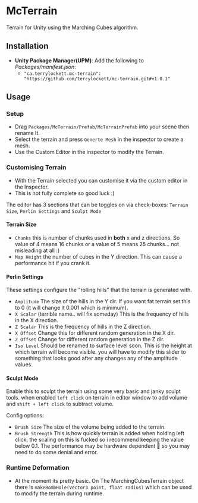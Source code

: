 # McTerrain 

Terrain for Unity using the Marching Cubes algorithm. 

## Installation

- **Unity Package Manager(UPM)**: Add the following to *Packages/manifest.json*:
   - `"ca.terrylockett.mc-terrain": "https://github.com/terrylockett/mc-terrain.git#v1.0.1"`

## Usage
### Setup
- Drag `Packages/McTerrain/Prefab/McTerrainPrefab` into your scene then rename It.
- Select the terrain and press `Generte Mesh` in the inspector to create a mesh.
- Use the Custom Editor in the inspector to modify the Terrain.

### Customising Terrain
- With the Terrain selected you can customise it via the custom editor in the Inspector.
- This is not fully complete so good luck :)

The editor has 3 sections that can be toggles on via check-boxes: `Terrain Size`, `Perlin Settings` and `Sculpt Mode`

#### Terrain Size
- `Chunks` this is number of chunks used in **both** x and z directions. So value of 4 means 16 chunks or a value of 5 means 25 chunks... not misleading at all :)
- `Map Height` the number of cubes in the Y direction. This can cause a performance hit if you crank it.

#### Perlin Settings
These settings configure the "rolling hills" that the terrain is generated with.
- `Amplitude` The size of the hills in the Y dir. If you want fat terrain set this to 0 (it will change it 0.001 which is minimum).
- `X Scalar` (terrible name.. will fix someday) This is the frequency of hills in the X direction.
- `Z Scalar` This is the frequency of hills in the Z direction.
- `X Offset` Change this for different random generation in the X dir. 
- `Z Offset` Change for different random generation in the Z dir.
- `Iso Level` Should be renamed to surface level soon. This is the height at which terrain will become visible. you will have to modify this slider to something that looks good after any changes any of the amplitude values.

#### Sculpt Mode
Enable this to sculpt the terrain using some very basic and janky sculpt tools.
when enabled `left click` on terrain in editor window to add volume and `shift + left click` to subtract volume.

Config options:
- `Brush Size` The size of the volume being added to the terrain.
- `Brush Strength` This is how quickly terrain is added when holding left click. the scaling on this is fucked so i recommend keeping the value below 0.1. The performance may be hardware dependent :shrug: so you may need to do some denial and error.

### Runtime Deformation
- At the moment its pretty basic. On The MarchingCubesTerrain object there is `makeBombHole(Vector3 point, float radius)` which can be used to modify the terrain during runtime.
